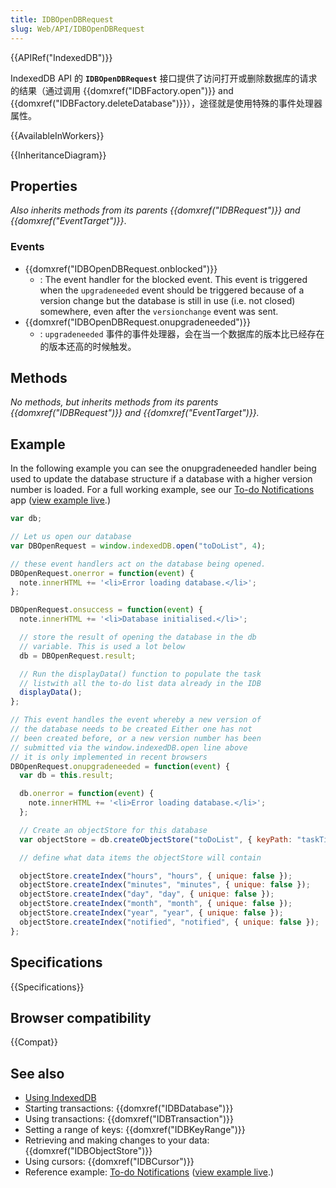 ```yaml
---
title: IDBOpenDBRequest
slug: Web/API/IDBOpenDBRequest
---
```


{{APIRef("IndexedDB")}}

IndexedDB API 的 **`IDBOpenDBRequest`** 接口提供了访问打开或删除数据库的请求的结果（通过调用 {{domxref("IDBFactory.open")}} and {{domxref("IDBFactory.deleteDatabase")}}），途径就是使用特殊的事件处理器属性。

{{AvailableInWorkers}}

{{InheritanceDiagram}}

## Properties

_Also inherits methods from its parents {{domxref("IDBRequest")}} and {{domxref("EventTarget")}}_.

### Events

- {{domxref("IDBOpenDBRequest.onblocked")}}
  - : The event handler for the blocked event. This event is triggered when the `upgradeneeded` event should be triggered because of a version change but the database is still in use (i.e. not closed) somewhere, even after the `versionchange` event was sent.
- {{domxref("IDBOpenDBRequest.onupgradeneeded")}}
  - : `upgradeneeded` 事件的事件处理器，会在当一个数据库的版本比已经存在的版本还高的时候触发。

## Methods

_No methods, but inherits methods from its parents {{domxref("IDBRequest")}} and {{domxref("EventTarget")}}._

## Example

In the following example you can see the onupgradeneeded handler being used to update the database structure if a database with a higher version number is loaded. For a full working example, see our [To-do Notifications](https://github.com/mdn/dom-examples/tree/main/to-do-notifications) app ([view example live](https://mdn.github.io/dom-examples/to-do-notifications/).)

```js
var db;

// Let us open our database
var DBOpenRequest = window.indexedDB.open("toDoList", 4);

// these event handlers act on the database being opened.
DBOpenRequest.onerror = function(event) {
  note.innerHTML += '<li>Error loading database.</li>';
};

DBOpenRequest.onsuccess = function(event) {
  note.innerHTML += '<li>Database initialised.</li>';

  // store the result of opening the database in the db
  // variable. This is used a lot below
  db = DBOpenRequest.result;

  // Run the displayData() function to populate the task
  // listwith all the to-do list data already in the IDB
  displayData();
};

// This event handles the event whereby a new version of
// the database needs to be created Either one has not
// been created before, or a new version number has been
// submitted via the window.indexedDB.open line above
// it is only implemented in recent browsers
DBOpenRequest.onupgradeneeded = function(event) {
  var db = this.result;

  db.onerror = function(event) {
    note.innerHTML += '<li>Error loading database.</li>';
  };

  // Create an objectStore for this database
  var objectStore = db.createObjectStore("toDoList", { keyPath: "taskTitle" });

  // define what data items the objectStore will contain

  objectStore.createIndex("hours", "hours", { unique: false });
  objectStore.createIndex("minutes", "minutes", { unique: false });
  objectStore.createIndex("day", "day", { unique: false });
  objectStore.createIndex("month", "month", { unique: false });
  objectStore.createIndex("year", "year", { unique: false });
  objectStore.createIndex("notified", "notified", { unique: false });
};
```

## Specifications

{{Specifications}}

## Browser compatibility

{{Compat}}

## See also

- [Using IndexedDB](/zh-CN/docs/Web/API/IndexedDB_API/Using_IndexedDB)
- Starting transactions: {{domxref("IDBDatabase")}}
- Using transactions: {{domxref("IDBTransaction")}}
- Setting a range of keys: {{domxref("IDBKeyRange")}}
- Retrieving and making changes to your data: {{domxref("IDBObjectStore")}}
- Using cursors: {{domxref("IDBCursor")}}
- Reference example: [To-do Notifications](https://github.com/mdn/dom-examples/tree/main/to-do-notifications) ([view example live](https://mdn.github.io/dom-examples/to-do-notifications/).)

